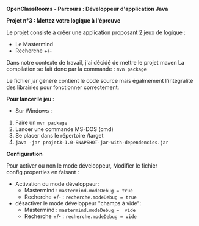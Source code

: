 **OpenClassRooms - Parcours : Développeur d'application Java**

**Projet n°3 : Mettez votre logique à l'épreuve** 

Le projet consiste à créer une application proposant 2 jeux de logique :
* Le Mastermind
* Recherche +/-

Dans notre contexte de travail, j'ai décidé de mettre le projet maven
La compilation se fait donc par la commande : ```mvn package``` 

Le fichier jar généré contient le code source mais égalmement l'intégralité des librairies pour fonctionner correctement.

**Pour lancer le jeu :**
- Sur Windows : 
1. Faire un ```mvn package```
2. Lancer une commande MS-DOS (cmd)
3. Se placer dans le répertoire /target
4. ```java -jar projet3-1.0-SNAPSHOT-jar-with-dependencies.jar```

**Configuration**

Pour activer ou non le mode développeur, Modifier le fichier config.properties en faisant :
- Activation du mode développeur:
    - Mastermind : ```mastermind.modeDebug = true```
    - Recherche +/- : ```recherche.modeDebug = true```
- désactiver le mode développeur "champs à vide": 
    - Mastermind : ```mastermind.modeDebug =  vide ``` 
    - Recherche +/- : ```recherche.modeDebug = vide ``` 